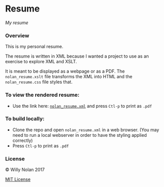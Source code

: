 # Resume

*My resume*

### Overview
This is my personal resume. 

The resume is written in XML because I wanted a project to use as an exercise to explore XML and XSLT.

It is meant to be displayed as a webpage or as a PDF.  The `nolan_resume.xslt` file transforms the XML into HTML and the `nolan_resume.css` file styles that.

### To view the rendered resume:
- Use the link here: [`nolan_resume.xml`](https://cdn.rawgit.com/computersarecool/resume/master/nolan_resume.xml) and press `Ctl-p` to print as `.pdf`

### To build locally:
- Clone the repo and open `nolan_resume.xml` in a web browser. (You may need to run a local webserver in order to have the styling applied correctly)
- Press `Ctl-p` to print as `.pdf`

### License
:copyright: Willy Nolan 2017

[MIT License](LICENSE.txt)

